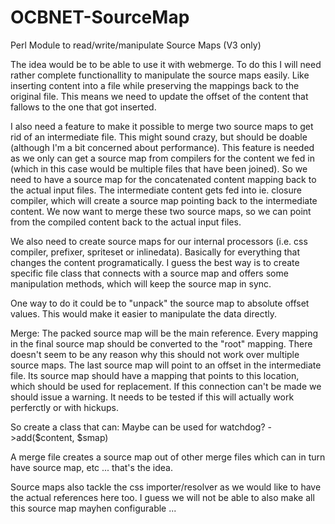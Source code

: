 OCBNET-SourceMap
================

Perl Module to read/write/manipulate Source Maps (V3 only)

The idea would be to be able to use it with webmerge. To do
this I will need rather complete functionallity to manipulate
the source maps easily. Like inserting content into a file while
preserving the mappings back to the original file. This means we
need to update the offset of the content that fallows to the one
that got inserted.

I also need a feature to make it possible to merge two source maps
to get rid of an intermediate file. This might sound crazy, but
should be doable (although I'm a bit concerned about performance).
This feature is needed as we only can get a source map from compilers
for the content we fed in (which in this case would be multiple
files that have been joined). So we need to have a source map for
the concatenated content mapping back to the actual input files.
The intermediate content gets fed into ie. closure compiler, which
will create a source map pointing back to the intermediate content.
We now want to merge these two source maps, so we can point from
the compiled content back to the actual input files.

We also need to create source maps for our internal processors
(i.e. css compiler, prefixer, spriteset or inlinedata). Basically
for everything that changes the content programatically. I guess
the best way is to create specific file class that connects with
a source map and offers some manipulation methods, which will keep
the source map in sync.

One way to do it could be to "unpack" the source map to absolute offset
values. This would make it easier to manipulate the data directly.

Merge: The packed source map will be the main reference. Every mapping
in the final source map should be converted to the "root" mapping.
There doesn't seem to be any reason why this should not work over
multiple source maps. The last source map will point to an offset
in the intermediate file. Its source map should have a mapping
that points to this location, which should be used for replacement.
If this connection can't be made we should issue a warning. It needs
to be tested if this will actually work perferctly or with hickups.

So create a class that can:
Maybe can be used for watchdog?
->add($content, $smap)

A merge file creates a source map out of other merge files which
can in turn have source map, etc ... that's the idea.

Source maps also tackle the css importer/resolver as we would
like to have the actual references here too. I guess we will not
be able to also make all this source map mayhen configurable ...